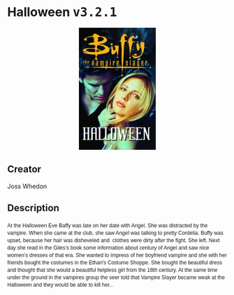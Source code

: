 
# Halloween <kbd>v3.2.1</kbd>

<center>
  <img src="./cover-1024.jpg"/>
</center>

## Creator
Joss Whedon

## Description
<font class="Apple-style-span" face="'MS Shell Dlg 2', sans-serif"><span class="Apple-style-span" style="font-size: 12px;">At the Halloween Eve Baffy was late on her date with Angel. She was distracted by the vampire. When she came at the club, she saw Angel was talking to pretty Cordelia. Buffy was upset, because her hair was disheveled and  clothes were dirty after the fight. She left. Next day she read in the Giles’s book some information about century of Angel and saw nice women’s dresses of that era. She wanted to impress of her boyfriend vampire and she with her friends bought the costumes in the Ethan's Costume Shoppe. She bought the beautiful dress and thought that she would a beautiful helpless girl from the 18th century. At the same time under the ground in the vampires group the seer told that Vampire Slayer became weak at the Halloween and they would be able to kill her...</span></font>
